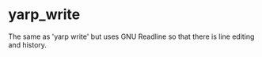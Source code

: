 
yarp_write
==========

The same as 'yarp write' but uses GNU Readline so that there is line editing and history.


